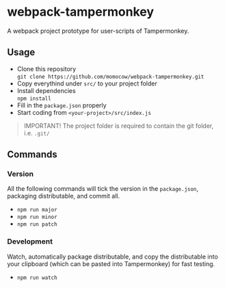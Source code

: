 # webpack-tampermonkey
A webpack project prototype for user-scripts of Tampermonkey.

## Usage
- Clone this repository  
`git clone https://github.com/momocow/webpack-tampermonkey.git`
- Copy everythind under `src/` to your project folder
- Install dependencies  
`npm install`
- Fill in the `package.json` properly
- Start coding from `<your-project>/src/index.js`

> IMPORTANT! The project folder is required to contain the git folder, i.e. `.git/`

## Commands
### Version
All the following commands will tick the version in the `package.json`, packaging distributable, and commit all.
- `npm run major`
- `npm run minor`
- `npm run patch`
### Development
Watch, automatically package distributable, and copy the distributable into your clipboard (which can be pasted into Tampermonkey) for fast testing.
- `npm run watch`